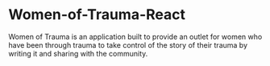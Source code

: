 # Women-of-Trauma-React

Women of Trauma is an application built to provide an outlet for women who have been through trauma to take control of the story of their trauma by writing it and sharing with the community. 

